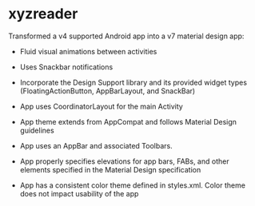 # xyzreader

Transformed a v4 supported Android app into a v7 material design app:

- Fluid visual animations between activities

- Uses Snackbar notifications

- Incorporate the Design Support library and its provided widget types (FloatingActionButton, AppBarLayout, and SnackBar)

- App uses CoordinatorLayout for the main Activity

- App theme extends from AppCompat and follows Material Design guidelines

- App uses an AppBar and associated Toolbars.

- App properly specifies elevations for app bars, FABs, and other elements specified in the Material Design specification

- App has a consistent color theme defined in styles.xml. Color theme does not impact usability of the app
